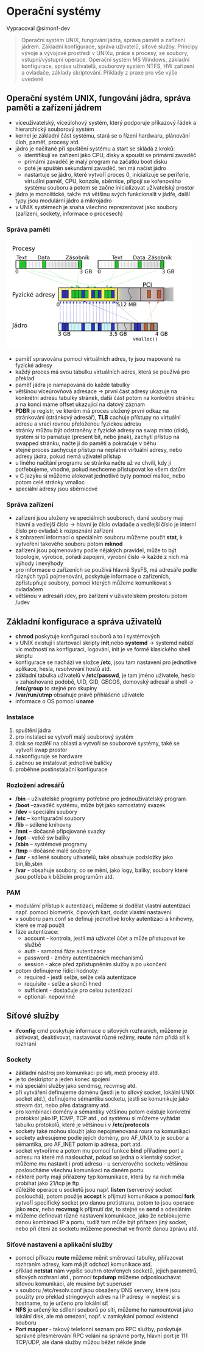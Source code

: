 # Operační systémy
Vypracoval @simonf-dev
> Operační systém UNIX, fungování jádra, správa paměti a zařízení jádrem. Základní konfigurace, správa uživatelů, síťové služby. Principy vývoje a vývojové prostředí v UNIXu, práce s procesy, se soubory, vstupní/výstupní operace. Operační systém MS Windows, základní konfigurace, správa uživatelů, souborový systém NTFS, HW zařízení a ovladače, základy skriptování. Příklady z praxe pro vše výše uvedené

## Operační systém UNIX, fungování jádra, správa paměti a zařízení jádrem
- víceuživatelský, víceúlohový systém, který podporuje příkazový řádek a hierarchický souborový systém
- kernel je základní část systému, stará se o řízení hardwaru, plánování úloh, paměť, procesy atd.
- jádro je načítané při spuštění systému a start se skládá z kroků:
  - identifikují se zařízení jako CPU, disky a spouští se primární zavaděč
  - primární zavaděč je malý program na začátku boot disku
  - poté je spuštěn sekundární zavaděč, ten má načíst jádro
  - nastartuje se jádro, které vytvoří proces 0, inicializuje se periferie, virtuální paměť, CPU, konzole, sběrnice, připojí se kořenového systému souboru a potom se začne inicializovat uživatelský prostor
- jádro je monolitické, takže má většinu svých funkcionalit v jádře, další typy jsou modulární jádro a mikrojádro
- v UNIX systémech je snaha všechno reprezentovat jako soubory (zařízení, sockety, informace o procesech)


### Správa paměti
![](img/sprava_pameti.png)
- paměť spravována pomocí virtuálních adres, ty jsou mapované na fyzické adresy
- každý proces má svou tabulku virtuálních adres, která se používá pro překlad
- paměť jádra je namapovaná do každé tabulky
- většinou víceúrovňová adresace -> první část adresy ukazuje na konkrétní adresu tabulky stránek, další část potom na konkrétní stránku a na konci máme offset ukazující na datový záznam
- **PDBR** je registr, ve kterém má proces uložený první odkaz na stránkování (stránkový adresář), **TLB** cachuje přístupy na virtuální adresu a vrací rovnou přeloženou fyzickou adresu 
- stránky můžou být odstraněny z fyzické adresy na swap místo (disk), systém si to pamatuje (present bit, nebo jinak), zachytí přístup na swapped stránku, načte ji do paměti a pokračuje v běhu
- stejně proces zachycuje přístup na neplatné virtuální adresy, nebo adresy jádra, pokud nemá uživatel přístup
- u liného načítání programu se stránka načte až ve chvíli, kdy ji potřebujeme, vhodné, pokud nechceme přistupovat ke všem datům
- v C jazyku si můžeme alokovat jednotlivé byty pomocí malloc, nebo potom celé stránky vmalloc
- speciální adresy jsou sběrnicové

### Správa zařízení
- zařízení jsou uloženy ve speciálních souborech, dané soubory mají hlavní a vedlejší číslo -> hlavní je číslo ovladače a vedlejší číslo je interní číslo pro ovladač k rozpoznání zařízení
- k zobrazení informací o speciálním souboru můžeme použít **stat**, k vytvoření takového souboru potom **mknod**
- zařízení jsou pojmenovány podle nějakých pravidel, může to být topologie, výrobce, pořadí zapojení, výrobní číslo -> každé z nich má výhody i nevýhody
- pro informace o zařízeních se používá hlavně SysFS, má adresáře podle různých typů pojmenování, poskytuje informace o zařízeních, zpřístupňuje soubory, pomocí kterých můžeme komunikovat s ovladačem
- většinou v adresáři /dev, pro zařízení v uživatelském prostoru potom /udev

## Základní konfigurace a správa uživatelů
- **chmod** poskytuje konfiguraci souborů a to i systémových
- v UNIX existují i startovací skripty **init**,nebo **systemd** -> systemd nabízí víc možností na konfiguraci, logování, init je ve formě klasického shell skriptu
- konfigurace se nachází ve složce **/etc**, jsou tam nastavení pro jednotlivé aplikace, hesla, resolvování hostů atd.
- základní tabulka uživatelů v **/etc/passwd**, je tam jméno uživatele, heslo v zahashované podobě, UID, GID, GECOS, domovský adresář a shell -> **/etc/group** to stejné pro skupiny
- **/var/run/utmp** obsahuje právě přihlášené uživatele
- informace o OS pomocí **uname**
### Instalace
1) spuštění jádra
2) pro instalaci se vytvoří malý souborový systém
3) disk se rozdělí na oblasti a vytvoří se souborové systémy, také se vytvoří swap prostor
4) nakonfiguruje se hardware
5) začnou se instalovat jednotlivé balíčky
6) proběhne postinstalační konfigurace
### Rozložení adresářů
- **/bin** – uživatelské programy potřebné pro jednouživatelský program
- **/boot** –zavaděč systému, může být jako samostatný svazek
- **/dev** – speciální soubory
- **/etc** – konfigurační soubory
- **/lib** – sdílené knihovny
- **/mnt** – dočasně připojované svazky
- **/opt** – velké sw balíky
- **/sbin** – systémové programy
- **/tmp** – dočasné malé soubory
- **/usr** - sdílené soubory uživatelů, také obsahuje podsložky jako bin,lib,sbin
- **/var** - obsahuje soubory, co se mění, jako logy, balíky, soubory které jsou potřeba k běžícím programům atd.
### PAM
- modulární přístup k autentizaci, můžeme si dodělat vlastní autentizaci např. pomocí biometrik, čipových kart, dodat vlastní nastavení
- v souboru pam.conf se definují jednotlivé kroky autentizaci a knihovny, které se mají použít
- fáze autentizace:
  - account - kontrola, jestli má uživatel účet a může přistupovat ke službě
  - auth - samotná fáze autentizace
  - password - změny autentizačních mechanismů
  - session - akce před zpřístupněním služby a po ukončení
- potom definujeme řídící hodnoty:
  - required - jestli selže, selže celá autentizace
  - requisite - selže a skončí hned
  - sufficient - dostačuje pro celou autentizaci
  - optional- nepovinné
## Síťové služby
- **ifconfig** cmd poskytuje informace o síťových rozhraních, můžeme je aktivovat, deaktivovat, nastavovat různé režimy, **route** nám přidá síť k rozhraní
### Sockety
- základní nástroj pro komunikaci po síti, mezi procesy atd.
- je to deskriptor a jeden konec spojení
- má speciální služby jako sendmsg, recvmsg atd.
- při vytváření definujeme doménu (jestli je to síťový socket, lokální UNIX socket atd.), definujeme sémantiku socketu, jestli se komunikuje jako stream dat, nebo přes datagramy atd.
- pro kombinaci domény a sémantiky většinou potom existuje konkrétní protokkol jako IP, ICMP, TCP atd., od systému si můžeme vyžádat tabulku protokolů, které je většinou i v **/etc/protocols**
- sockety také mohou sloužit jako nepojmenovaná roura na komunikaci
- sockety adresujeme podle jejich domény, pro AF_UNIX to je soubor a sémantika, pro AF_INET potom ip adresa, port  atd.
- socket vytvoříme a potom mu pomocí funkce **bind** přiřadíme port a adresu na které má naslouchat, pokud se jedná o klientský socket, můžeme mu nastavit i proti adresu - u serverového socketu většinou posloucháme všechnu komunikaci na daném portu
- některé porty mají přiřazený typ komunikace, která by na nich měla probíhat jako 21/tcp je ftp
- důležité operace u socketů jsou např. **listen** (serverový socket poslouchá), potom použije **accept** k přijmutí komunikace a pomocí **fork** vytvoří specifický socket pro danou protistranu, potom to jsou operace jako **recv**, nebo **recvmsg** k přijmutí dat, to stejné se **send** a odesláním
- můžeme definovat různé nastavení komunikace, jako že neblokujeme danou kombinaci IP a portu, tudíž tam může být přiřazen jiný socket, nebo při čtení ze socketu můžeme ponechat ve frontě danou zprávu atd.
### Síťové nastavení a aplikační služby
- pomocí příkazu **route** můžeme měnit směrovací tabulky, přiřazovat rozhraním adresy, kam má jít odchozí komunikace atd.
- příklad **netstat** nám vypíše souhrn otevřených socketů, jejich parametrů, síťových rozhraní atd., pomocí **tcpdump** můžeme odposlouchávat síťovou komunikaci, ale musíme být superuser
- v souboru /etc/resolv.conf jsou obsaženy DNS servery, které jsou použity pro překlad stringových adres na IP adresy -> neplést si s hostname, to je určeno pro lokální síť
- **NFS** je určený ke sdílení souborů po síti, můžeme ho namountovat jako lokální disk, ale má omezení, např. v zamkykání pomocí existencí souboru
- **Port mapper** - takový telefonní seznam pro RPC služby, poskytuje správné přesměrování RPC volání na správné porty, hlavní port je 111 TCP/UDP, ale dané služby můžou běžet někde jinde
